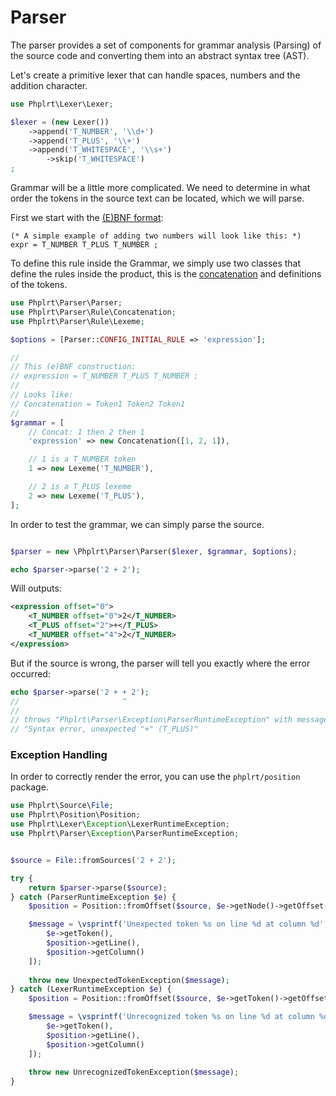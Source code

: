 # Parser

The parser provides a set of components for grammar analysis (Parsing) of the source code 
and converting them into an abstract syntax tree (AST).

Let's create a primitive lexer that can handle spaces, 
numbers and the addition character.

```php
use Phplrt\Lexer\Lexer;

$lexer = (new Lexer())
    ->append('T_NUMBER', '\\d+')
    ->append('T_PLUS', '\\+')
    ->append('T_WHITESPACE', '\\s+')
        ->skip('T_WHITESPACE')
;
```

Grammar will be a little more complicated. We need to determine in what order 
the tokens in the source text can be located, which we will parse.

First we start with the [(E)BNF format](https://en.wikipedia.org/wiki/Extended_Backus%E2%80%93Naur_form):

```ebnf
(* A simple example of adding two numbers will look like this: *)
expr = T_NUMBER T_PLUS T_NUMBER ;
```

To define this rule inside the Grammar, we simply use two classes that define the rules 
inside the product, this is the [concatenation](https://en.wikipedia.org/wiki/Concatenation) 
and definitions of the tokens.

```php
use Phplrt\Parser\Parser;
use Phplrt\Parser\Rule\Concatenation;
use Phplrt\Parser\Rule\Lexeme;

$options = [Parser::CONFIG_INITIAL_RULE => 'expression'];

//
// This (e)BNF construction:
// expression = T_NUMBER T_PLUS T_NUMBER ;
// 
// Looks like:
// Concatenation = Token1 Token2 Token1
//
$grammar = [
    // Concat: 1 then 2 then 1
    'expression' => new Concatenation([1, 2, 1]),

    // 1 is a T_NUMBER token
    1 => new Lexeme('T_NUMBER'),

    // 2 is a T_PLUS lexeme
    2 => new Lexeme('T_PLUS'),
];
```

In order to test the grammar, we can simply parse the source.

```php

$parser = new \Phplrt\Parser\Parser($lexer, $grammar, $options);

echo $parser->parse('2 + 2');
```

Will outputs:

```xml
<expression offset="0">
    <T_NUMBER offset="0">2</T_NUMBER>
    <T_PLUS offset="2">+</T_PLUS>
    <T_NUMBER offset="4">2</T_NUMBER>
</expression>
```

But if the source is wrong, the parser will tell you 
exactly where the error occurred:

```php
echo $parser->parse('2 + + 2');
//                       ^
//
// throws "Phplrt\Parser\Exception\ParserRuntimeException" with message: 
// "Syntax error, unexpected "+" (T_PLUS)"
```

### Exception Handling

In order to correctly render the error, you can use the `phplrt/position` package.

```php
use Phplrt\Source\File;
use Phplrt\Position\Position;
use Phplrt\Lexer\Exception\LexerRuntimeException;
use Phplrt\Parser\Exception\ParserRuntimeException;


$source = File::fromSources('2 + 2');

try {
    return $parser->parse($source);
} catch (ParserRuntimeException $e) {
    $position = Position::fromOffset($source, $e->getNode()->getOffset());

    $message = \vsprintf('Unexpected token %s on line %d at column %d', [
        $e->getToken(),
        $position->getLine(),
        $position->getColumn()
    ]);
    
    throw new UnexpectedTokenException($message);
} catch (LexerRuntimeException $e) {
    $position = Position::fromOffset($source, $e->getToken()->getOffset());

    $message = \vsprintf('Unrecognized token %s on line %d at column %d', [
        $e->getToken(),
        $position->getLine(),
        $position->getColumn()
    ]);
    
    throw new UnrecognizedTokenException($message);
}
```
